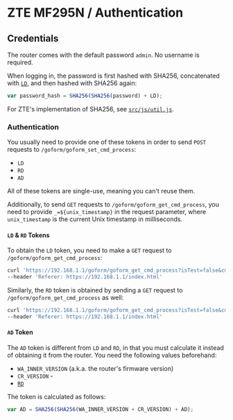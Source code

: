 # ZTE MF295N / Authentication

## Credentials

The router comes with the default password `admin`. No username is required.

When logging in, the password is first hashed with SHA256, concatenated with [`LD`](#ld--rd-tokens), and then hashed with 
SHA256 again:

```javascript
var password_hash = SHA256(SHA256(password) + LD);
```

For ZTE's implementation of SHA256, see [`src/js/util.js`](./../src/js/util.js).

### Authentication

You usually need to provide one of these tokens in order to send `POST` requests to `/goform/goform_set_cmd_process`:

- `LD`
- `RD`
- `AD`

All of these tokens are single-use, meaning you can't reuse them.

Additionally, to send `GET` requests to `/goform/goform_get_cmd_process`, you need to provide `_=${unix_timestamp}`
in the request parameter, where `unix_timestamp` is the current Unix timestamp in milliseconds.

#### `LD` & `RD` Tokens

To obtain the `LD` token, you need to make a `GET` request to `/goform/goform_get_cmd_process`:

```bash
curl 'https://192.168.1.1/goform/goform_get_cmd_process?isTest=false&cmd=LD&_=${unix_timestamp}' \
--header 'Referer: https://192.168.1.1/index.html'
```

Similarly, the `RD` token is obtained by sending a `GET` request to `/goform/goform_get_cmd_process` as well:

```bash
curl 'https://192.168.1.1/goform/goform_get_cmd_process?isTest=false&cmd=RD&_=${unix_timestamp}' \
--header 'Referer: https://192.168.1.1/index.html'
```

#### `AD` Token

The `AD` token is different from `LD` and `RD`, in that you must calculate it
instead of obtaining it from the router. You need the following values beforehand:

- `WA_INNER_VERSION` (a.k.a. the router's firmware version)
- `CR_VERSION` -
- [`RD`](#ld--rd-tokens)

The token is calculated as follows:

```javascript
var AD = SHA256(SHA256(WA_INNER_VERSION + CR_VERSION) + AD);
```
